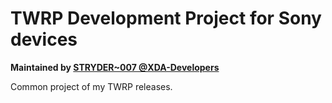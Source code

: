 # TWRP Development Project for Sony devices
<b>Maintained by [STRYDER~007 @XDA-Developers](http://forum.xda-developers.com/member.php?u=5262839)</b>

Common project of my TWRP releases.<br />
